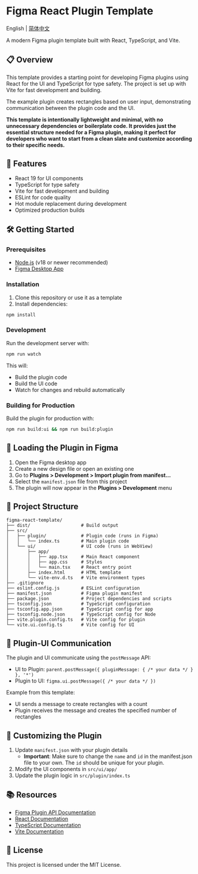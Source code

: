 # Figma React Plugin Template

English | [简体中文](./README.zh-CN.md)

A modern Figma plugin template built with React, TypeScript, and Vite.

## 📋 Overview

This template provides a starting point for developing Figma plugins using React for the UI and TypeScript for type safety. The project is set up with Vite for fast development and building.

The example plugin creates rectangles based on user input, demonstrating communication between the plugin code and the UI.

**This template is intentionally lightweight and minimal, with no unnecessary dependencies or boilerplate code. It provides just the essential structure needed for a Figma plugin, making it perfect for developers who want to start from a clean slate and customize according to their specific needs.**

## 🚀 Features

- React 19 for UI components
- TypeScript for type safety
- Vite for fast development and building
- ESLint for code quality
- Hot module replacement during development
- Optimized production builds

## 🛠️ Getting Started

### Prerequisites

- [Node.js](https://nodejs.org/) (v18 or newer recommended)
- [Figma Desktop App](https://www.figma.com/downloads/)

### Installation

1. Clone this repository or use it as a template
2. Install dependencies:

```bash
npm install
```

### Development

Run the development server with:

```bash
npm run watch
```

This will:
- Build the plugin code
- Build the UI code
- Watch for changes and rebuild automatically

### Building for Production

Build the plugin for production with:

```bash
npm run build:ui && npm run build:plugin
```

## 🔌 Loading the Plugin in Figma

1. Open the Figma desktop app
2. Create a new design file or open an existing one
3. Go to **Plugins > Development > Import plugin from manifest...**
4. Select the `manifest.json` file from this project
5. The plugin will now appear in the **Plugins > Development** menu

## 📁 Project Structure

```
figma-react-template/
├── dist/                   # Build output
├── src/
│   ├── plugin/             # Plugin code (runs in Figma)
│   │   └── index.ts        # Main plugin code
│   └── ui/                 # UI code (runs in WebView)
│       ├── app/
│       │   ├── app.tsx     # Main React component
│       │   ├── app.css     # Styles
│       │   └── main.tsx    # React entry point
│       ├── index.html      # HTML template
│       └── vite-env.d.ts   # Vite environment types
├── .gitignore
├── eslint.config.js        # ESLint configuration
├── manifest.json           # Figma plugin manifest
├── package.json            # Project dependencies and scripts
├── tsconfig.json           # TypeScript configuration
├── tsconfig.app.json       # TypeScript config for app
├── tsconfig.node.json      # TypeScript config for Node
├── vite.plugin.config.ts   # Vite config for plugin
└── vite.ui.config.ts       # Vite config for UI
```

## 🔄 Plugin-UI Communication

The plugin and UI communicate using the `postMessage` API:

- UI to Plugin: `parent.postMessage({ pluginMessage: { /* your data */ } }, '*')`
- Plugin to UI: `figma.ui.postMessage({ /* your data */ })`

Example from this template:
- UI sends a message to create rectangles with a count
- Plugin receives the message and creates the specified number of rectangles

## 📝 Customizing the Plugin

1. Update `manifest.json` with your plugin details
   - **Important**: Make sure to change the `name` and `id` in the manifest.json file to your own. The `id` should be unique for your plugin.
2. Modify the UI components in `src/ui/app/`
3. Update the plugin logic in `src/plugin/index.ts`

## 📚 Resources

- [Figma Plugin API Documentation](https://www.figma.com/plugin-docs/api/api-overview/)
- [React Documentation](https://react.dev/)
- [TypeScript Documentation](https://www.typescriptlang.org/docs/)
- [Vite Documentation](https://vitejs.dev/guide/)

## 📄 License

This project is licensed under the MIT License.
